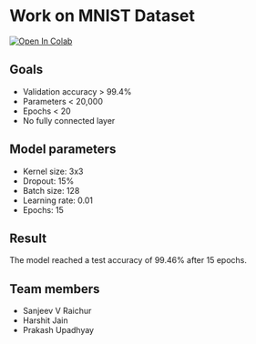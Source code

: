 # Work on MNIST Dataset

[![Open In Colab](https://colab.research.google.com/assets/colab-badge.svg)](https://colab.research.google.com/github/sanjeev29/EVA-4/blob/master/S4/s4.ipynb)

## Goals
* Validation accuracy > 99.4%
* Parameters < 20,000
* Epochs < 20
* No fully connected layer

## Model parameters
* Kernel size: 3x3
* Dropout: 15%
* Batch size: 128
* Learning rate: 0.01
* Epochs: 15

## Result
The model reached a test accuracy of 99.46% after 15 epochs.

## Team members
* Sanjeev V Raichur
* Harshit Jain
* Prakash Upadhyay
